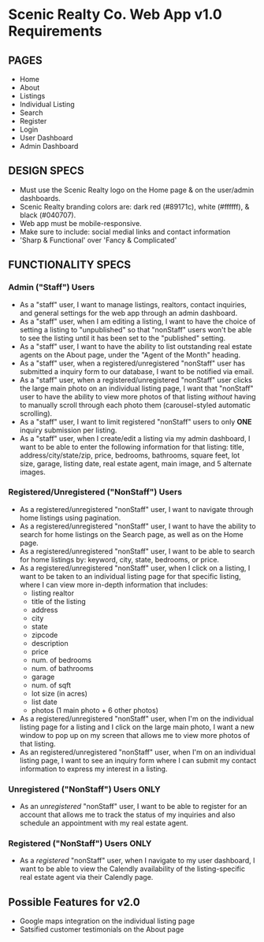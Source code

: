 # Scenic Realty Co. Web App v1.0 Requirements

## PAGES

- Home
- About
- Listings
- Individual Listing
- Search
- Register
- Login
- User Dashboard
- Admin Dashboard

## DESIGN SPECS

- Must use the Scenic Realty logo on the Home page & on the user/admin
  dashboards.
- Scenic Realty branding colors are: dark red (#89171c), white (#ffffff), &
  black (#040707).
- Web app must be mobile-responsive.
- Make sure to include: social medial links and contact information
- 'Sharp & Functional' over 'Fancy & Complicated'

## FUNCTIONALITY SPECS

### Admin ("Staff") Users

- As a "staff" user, I want to manage listings, realtors, contact inquiries, and
  general settings for the web app through an admin dashboard.
- As a "staff" user, when I am editing a listing, I want to have the choice of
  setting a listing to "unpublished" so that "nonStaff" users won't be able to
  see the listing until it has been set to the "published" setting.
- As a "staff" user, I want to have the ability to list outstanding real estate
  agents on the About page, under the "Agent of the Month" heading.
- As a "staff" user, when a registered/unregistered "nonStaff" user has
  submitted a inquiry form to our database, I want to be notified via email.
- As a "staff" user, when a registered/unregistered "nonStaff" user clicks the
  large main photo on an individual listing page, I want that "nonStaff" user to
  have the ability to view more photos of that listing _without_ having to
  manually scroll through each photo them (carousel-styled automatic scrolling).
- As a "staff" user, I want to limit registered "nonStaff" users to only **ONE**
  inquiry submission per listing.
- As a "staff" user, when I create/edit a listing via my admin dashboard, I want
  to be able to enter the following information for that listing: title,
  address/city/state/zip, price, bedrooms, bathrooms, square feet, lot size,
  garage, listing date, real estate agent, main image, and 5 alternate images.

### Registered/Unregistered ("NonStaff") Users

- As a registered/unregistered "nonStaff" user, I want to navigate through home
  listings using pagination.
- As a registered/unregistered "nonStaff" user, I want to have the ability to
  search for home listings on the Search page, as well as on the Home page.
- As a registered/unregistered "nonStaff" user, I want to be able to search for
  home listings by: keyword, city, state, bedrooms, or price.
- As a registered/unregistered "nonStaff" user, when I click on a listing, I
  want to be taken to an individual listing page for that specific listing,
  where I can view more in-depth information that includes:
  - listing realtor
  - title of the listing
  - address
  - city
  - state
  - zipcode
  - description
  - price
  - num. of bedrooms
  - num. of bathrooms
  - garage
  - num. of sqft
  - lot size (in acres)
  - list date
  - photos (1 main photo + 6 other photos)
- As a registered/unregistered "nonStaff" user, when I'm on the individual
  listing page for a listing and I click on the large main photo, I want a new
  window to pop up on my screen that allows me to view more photos of that
  listing.
- As an registered/unregistered "nonStaff" user, when I'm on an individual
  listing page, I want to see an inquiry form where I can submit my contact
  information to express my interest in a listing.

### Unregistered ("NonStaff") Users ONLY

- As an _unregistered_ "nonStaff" user, I want to be able to register for an
  account that allows me to track the status of my inquiries and also schedule
  an appointment with my real estate agent.

### Registered ("NonStaff") Users ONLY

- As a _registered_ "nonStaff" user, when I navigate to my user dashboard, I
  want to be able to view the Calendly availability of the listing-specific real
  estate agent via their Calendly page.

## Possible Features for v2.0

- Google maps integration on the individual listing page
- Satsified customer testimonials on the About page
